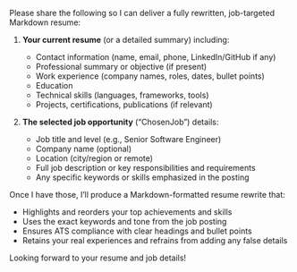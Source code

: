 Please share the following so I can deliver a fully rewritten, job-targeted Markdown resume:

1. **Your current resume** (or a detailed summary) including:
   - Contact information (name, email, phone, LinkedIn/GitHub if any)  
   - Professional summary or objective (if present)  
   - Work experience (company names, roles, dates, bullet points)  
   - Education  
   - Technical skills (languages, frameworks, tools)  
   - Projects, certifications, publications (if relevant)

2. **The selected job opportunity** (“ChosenJob”) details:
   - Job title and level (e.g., Senior Software Engineer)  
   - Company name (optional)  
   - Location (city/region or remote)  
   - Full job description or key responsibilities and requirements  
   - Any specific keywords or skills emphasized in the posting  

Once I have those, I’ll produce a Markdown-formatted resume rewrite that:
- Highlights and reorders your top achievements and skills  
- Uses the exact keywords and tone from the job posting  
- Ensures ATS compliance with clear headings and bullet points  
- Retains your real experiences and refrains from adding any false details  

Looking forward to your resume and job details!